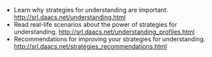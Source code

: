 * Learn why strategies for understanding are important. http://srl.daacs.net/understanding.html
* Read real-life scenarios about the power of strategies for understanding. http://srl.daacs.net/understanding_profiles.html
* Recommendations for improving your strategies for understanding. http://srl.daacs.net/strategies_recommendations.html
